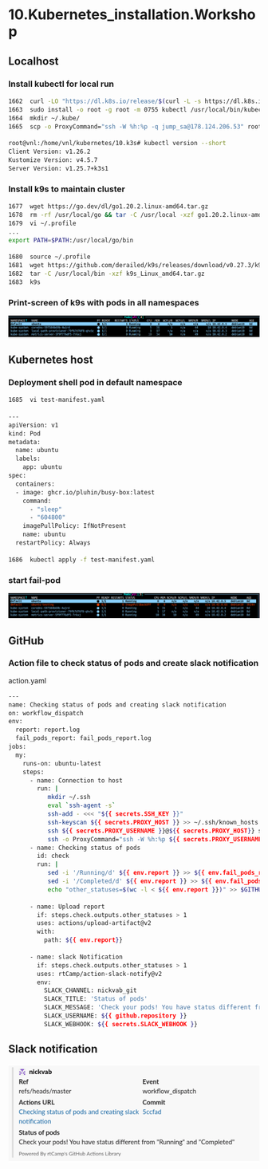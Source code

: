 # 10.Kubernetes_installation.Workshop

## Localhost

### Install kubectl for local run

```bash
1662  curl -LO "https://dl.k8s.io/release/$(curl -L -s https://dl.k8s.io/release/stable.txt)/bin/linux/amd64/kubectl"
1663  sudo install -o root -g root -m 0755 kubectl /usr/local/bin/kubectl
1664  mkdir ~/.kube/
1665  scp -o ProxyCommand="ssh -W %h:%p -q jump_sa@178.124.206.53" root@192.168.203.3:/etc/rancher/k3s/k3s.yaml ~/.kube/config

root@vnl:/home/vnl/kubernetes/10.k3s# kubectl version --short
Client Version: v1.26.2
Kustomize Version: v4.5.7
Server Version: v1.25.7+k3s1
```

### Install k9s to maintain cluster

```bash
1677  wget https://go.dev/dl/go1.20.2.linux-amd64.tar.gz
1678  rm -rf /usr/local/go && tar -C /usr/local -xzf go1.20.2.linux-amd64.tar.gz
1679  vi ~/.profile 
...
export PATH=$PATH:/usr/local/go/bin

1680  source ~/.profile 
1681  wget https://github.com/derailed/k9s/releases/download/v0.27.3/k9s_Linux_amd64.tar.gz
1682  tar -C /usr/local/bin -xzf k9s_Linux_amd64.tar.gz
1683  k9s

```

### Print-screen of k9s with pods in all namespaces

![screen1](screen1.png)

## Kubernetes host

### Deployment shell pod in default namespace

```bash
1685  vi test-manifest.yaml

---
apiVersion: v1
kind: Pod
metadata:
  name: ubuntu
  labels:
    app: ubuntu
spec:
  containers:
  - image: ghcr.io/pluhin/busy-box:latest
    command:
      - "sleep"
      - "604800"
    imagePullPolicy: IfNotPresent
    name: ubuntu
  restartPolicy: Always

1686  kubectl apply -f test-manifest.yaml 
```

### start fail-pod

![screen2](screen2.png)

## GitHub

### Action file to check status of pods and create slack notification

action.yaml

```bash
---
name: Checking status of pods and creating slack notification
on: workflow_dispatch 
env:
  report: report.log
  fail_pods_report: fail_pods_report.log
jobs:
  my:
    runs-on: ubuntu-latest
    steps:
      - name: Connection to host
        run: |
           mkdir ~/.ssh
           eval `ssh-agent -s`
           ssh-add - <<< "${{ secrets.SSH_KEY }}" 
           ssh-keyscan ${{ secrets.PROXY_HOST }} >> ~/.ssh/known_hosts
           ssh ${{ secrets.PROXY_USERNAME }}@${{ secrets.PROXY_HOST}} ssh-keyscan ${{ secrets.HOST }} >> ~/.ssh/known_hosts
           ssh -o ProxyCommand="ssh -W %h:%p ${{ secrets.PROXY_USERNAME }}@${{ secrets.PROXY_HOST }}" ${{ secrets.USERNAME }}@${{ secrets.HOST }} "kubectl get pods -A" >> ${{ env.report }}  
      - name: Checking status of pods
        id: check
        run: |
           sed -i '/Running/d' ${{ env.report }} >> ${{ env.fail_pods_report }}
           sed -i '/Completed/d' ${{ env.report }} >> ${{ env.fail_pods_report }}
           echo "other_statuses=$(wc -l < ${{ env.report }})" >> $GITHUB_OUTPUT

      - name: Upload report
        if: steps.check.outputs.other_statuses > 1
        uses: actions/upload-artifact@v2
        with:
          path: ${{ env.report}}
      
      - name: slack Notification
        if: steps.check.outputs.other_statuses > 1
        uses: rtCamp/action-slack-notify@v2 
        env:
          SLACK_CHANNEL: nickvab_git
          SLACK_TITLE: 'Status of pods'
          SLACK_MESSAGE: 'Check your pods! You have status different from "Running" and "Completed"'
          SLACK_USERNAME: ${{ github.repository }}
          SLACK_WEBHOOK: ${{ secrets.SLACK_WEBHOOK }}
```

## Slack notification

![screen3](screen3.png)
